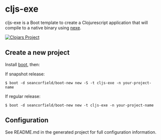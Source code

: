 # cljs-exe

cljs-exe is a Boot template to create a Clojurescript
application that will compile to a native binary using
[nexe](https://github.com/nexe/nexe).

[![Clojars Project](https://img.shields.io/clojars/v/cljs-exe.svg)](https://clojars.org/cljs-exe)

## Create a new project

Install [boot](https://github.com/boot-clj/boot), then:

If snapshot release:

```
$ boot -d seancorfield/boot-new new -S -t cljs-exe -n your-project-name
```

If regular release:

```
$ boot -d seancorfield/boot-new new -t cljs-exe -n your-project-name
```

## Configuration

See README.md in the generated project for full configuration information.
